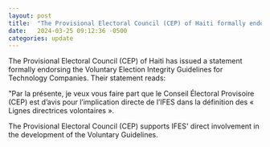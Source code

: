 ```yaml
---
layout: post
title:  "The Provisional Electoral Council (CEP) of Haiti formally endorses the guidelines"
date:   2024-03-25 09:12:36 -0500
categories: update
---
```


The Provisional Electoral Council (CEP) of Haiti has issued a statement formally endorsing the Voluntary Election Integrity Guidelines for Technology Companies. Their statement reads:

<div class="quote">
<p>"Par la présente, je veux vous faire part que le Conseil Électoral Provisoire (CEP) est d’avis pour l’implication directe de l’IFES dans la définition des « Lignes directrices volontaires ».</p>
<p>The Provisional Electoral Council (CEP) supports IFES' direct involvement in the development of the Voluntary Guidelines.</p>
</div>